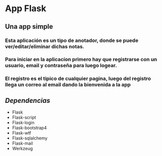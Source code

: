 # App Flask
## Una app simple
### Esta aplicación es un tipo de anotador, donde se puede ver/editar/eliminar dichas notas.
### Para iniciar en la aplicacíon primero hay que registrarse con un usuario, email y contraseña para luego logear.
### El registro es el tipico de cualquier pagina, luego del registro llega un correo al email dando la bienvenida a la app

## *Dependencias*
  - Flask
  - Flask-script
  - Flask-login
  - Flask-bootstrap4
  - Flask-wtf
  - Flask-sqlalchemy
  - Flask-mail
  - Werkzeug
